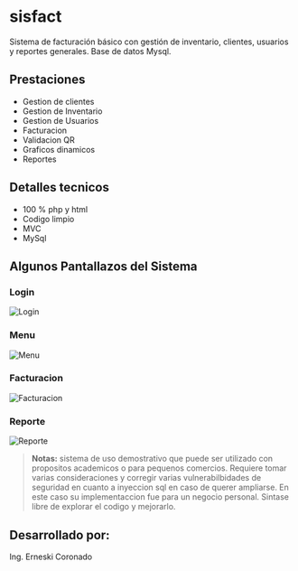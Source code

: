 # sisfact
Sistema de facturación básico con gestión de inventario, clientes, usuarios y reportes generales. Base de datos Mysql.

## Prestaciones
- Gestion de clientes
- Gestion de Inventario
- Gestion de Usuarios
- Facturacion
- Validacion QR
- Graficos dinamicos 
- Reportes


## Detalles tecnicos
- 100 % php y html
- Codigo limpio
- MVC
- MySql

## Algunos Pantallazos del Sistema

### Login
![Login](https://lh3.googleusercontent.com/-FiOkuF6TZ_I/WMB0vPw_1iI/AAAAAAAABZQ/0cUeJWIKSuc__vQkFK0ABCI4yggA3kJ-wCL0B/w530-d-h298-p-rw/Diapositiva1.PNG, "Login")

### Menu
![Menu](https://lh3.googleusercontent.com/-hPnPHqyPa90/WMB07oIacWI/AAAAAAAABZk/IMPzAQjYeZQXXfjfAaaUwhQJwKxjZamxACL0B/w530-d-h298-p-rw/Diapositiva2.PNG, "Menu")

### Facturacion
![Facturacion](https://lh3.googleusercontent.com/-bcqvR6F9zHk/WMB1FZfPmjI/AAAAAAAABaE/M1_OlQX1ZYYKIzBOa0dzh1FwidS8cWvEgCL0B/w530-d-h298-p-rw/Diapositiva4.PNG, "Facturacion")

### Reporte
![Reporte](https://lh3.googleusercontent.com/-qaIZVxTkzV4/WMB1WB3P9iI/AAAAAAAABac/uCYsoiq327YZwi1TQeJBZtWNSWftM9FpACL0B/w530-d-h298-p-rw/Diapositiva5.PNG, "Reporte")

> **Notas:** sistema de uso demostrativo que puede ser utilizado con propositos academicos o para pequenos comercios. Requiere tomar varias consideraciones y corregir varias vulnerabilbidades de seguridad en cuanto a inyeccion sql en caso de querer ampliarse. En este caso su implementaccion fue para un negocio personal. Sintase libre de explorar el codigo y mejorarlo.

## Desarrollado por:
Ing. Erneski Coronado
